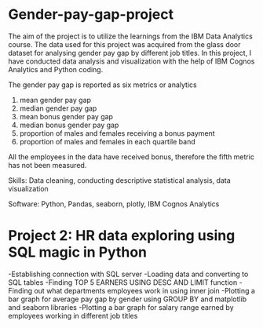 # Gender-pay-gap-project

The aim of the project is to utilize the learnings from the IBM Data Analytics course. The data used for this project was acquired from the glass door dataset for analysing gender pay gap by different job titles. In this project, I have conducted data analysis and visualization with the help of IBM Cognos Analytics and Python coding. 

The gender pay gap is reported as six metrics or analytics
1. mean gender pay gap
2. median gender pay gap 
3. mean bonus gender pay gap 
4. median bonus gender pay gap 
5. proportion of males and females receiving a bonus payment
6. proportion of males and females in each quartile band

All the employees in the data have received bonus, therefore the fifth metric has not been measured.

Skills: Data cleaning, conducting descriptive statistical analysis, data visualization

Software: Python, Pandas, seaborn, plotly, IBM Cognos Analytics


# Project 2: HR data exploring using SQL magic in Python
-Establishing connection with SQL server
-Loading data and converting to SQL tables
-Finding TOP 5 EARNERS USING DESC AND LIMIT function
-Finding out what departments employees work in using inner join
-Plotting a bar graph for average pay gap by gender using GROUP BY and matplotlib and seaborn libraries
-Plotting a bar graph for salary range earned by employees working in different job titles
